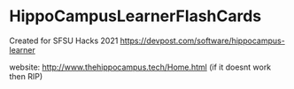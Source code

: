 # HippoCampusLearnerFlashCards

Created for SFSU Hacks 2021
https://devpost.com/software/hippocampus-learner

website: http://www.thehippocampus.tech/Home.html (if it doesnt work then RIP)
